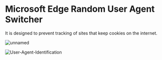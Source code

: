 # Microsoft Edge Random User Agent Switcher
It is designed to prevent tracking of sites that keep cookies on the internet.

![unnamed](https://github.com/slatians/Microsoft-Edge-Random-User-Agent-Switcher/assets/129464714/e576d6fc-6743-4f42-adab-a43d847bf4f6)

![User-Agent-Identification](https://github.com/slatians/Microsoft-Edge-Random-User-Agent-Switcher/assets/129464714/6eff0ce8-2226-4d58-84e7-b009a55e9ab1)
